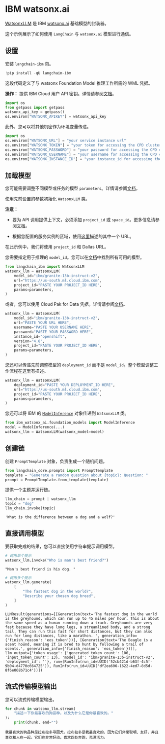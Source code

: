 # IBM watsonx.ai

[WatsonxLLM](https://ibm.github.io/watsonx-ai-python-sdk/fm_extensions.html#langchain) 是 IBM [watsonx.ai](https://www.ibm.com/products/watsonx-ai) 基础模型的封装器。

这个示例展示了如何使用 `LangChain` 与 `watsonx.ai` 模型进行通信。

## 设置

安装 `langchain-ibm` 包。

```python
!pip install -qU langchain-ibm
```

这段代码定义了与 watsonx Foundation Model 推理工作所需的 WML 凭据。

**操作：** 提供 IBM Cloud 用户 API 密钥。详情请参阅[文档](https://cloud.ibm.com/docs/account?topic=account-userapikey&interface=ui)。

```python
import os
from getpass import getpass
watsonx_api_key = getpass()
os.environ["WATSONX_APIKEY"] = watsonx_api_key
```

此外，您可以将其他机密作为环境变量传递。

```python
import os
os.environ["WATSONX_URL"] = "your service instance url"
os.environ["WATSONX_TOKEN"] = "your token for accessing the CPD cluster"
os.environ["WATSONX_PASSWORD"] = "your password for accessing the CPD cluster"
os.environ["WATSONX_USERNAME"] = "your username for accessing the CPD cluster"
os.environ["WATSONX_INSTANCE_ID"] = "your instance_id for accessing the CPD cluster"
```

## 加载模型

您可能需要调整不同模型或任务的模型 `parameters`。详情请参阅[文档](https://ibm.github.io/watsonx-ai-python-sdk/fm_model.html#metanames.GenTextParamsMetaNames)。

使用先前设置的参数初始化 `WatsonxLLM` 类。

**注意：**

- 要为 API 调用提供上下文，必须添加 `project_id` 或 `space_id`。更多信息请参阅[文档](https://www.ibm.com/docs/en/watsonx-as-a-service?topic=projects)。

- 根据您配置的服务实例的区域，使用[这里](https://ibm.github.io/watsonx-ai-python-sdk/setup_cloud.html#authentication)描述的其中一个 URL。

在此示例中，我们将使用 `project_id` 和 Dallas URL。

您需要指定用于推理的 `model_id`。您可以在[文档](https://ibm.github.io/watsonx-ai-python-sdk/fm_model.html#ibm_watsonx_ai.foundation_models.utils.enums.ModelTypes)中找到所有可用的模型。

```python
from langchain_ibm import WatsonxLLM
watsonx_llm = WatsonxLLM(
    model_id="ibm/granite-13b-instruct-v2",
    url="https://us-south.ml.cloud.ibm.com",
    project_id="PASTE YOUR PROJECT_ID HERE",
    params=parameters,
)
```

或者，您可以使用 Cloud Pak for Data 凭据。详情请参阅[文档](https://ibm.github.io/watsonx-ai-python-sdk/setup_cpd.html)。

```python
watsonx_llm = WatsonxLLM(
    model_id="ibm/granite-13b-instruct-v2",
    url="PASTE YOUR URL HERE",
    username="PASTE YOUR USERNAME HERE",
    password="PASTE YOUR PASSWORD HERE",
    instance_id="openshift",
    version="4.8",
    project_id="PASTE YOUR PROJECT_ID HERE",
    params=parameters,
)
```

您还可以传递先前调整模型的 `deployment_id` 而不是 `model_id`。整个模型调整工作流程在[这里](https://ibm.github.io/watsonx-ai-python-sdk/pt_working_with_class_and_prompt_tuner.html)有描述。

```python
watsonx_llm = WatsonxLLM(
    deployment_id="PASTE YOUR DEPLOYMENT_ID HERE",
    url="https://us-south.ml.cloud.ibm.com",
    project_id="PASTE YOUR PROJECT_ID HERE",
    params=parameters,
)
```

您还可以将 IBM 的 [`ModelInference`](https://ibm.github.io/watsonx-ai-python-sdk/fm_model_inference.html) 对象传递到 `WatsonxLLM` 类。

```python
from ibm_watsonx_ai.foundation_models import ModelInference
model = ModelInference(...)
watsonx_llm = WatsonxLLM(watsonx_model=model)
```

## 创建链

创建 `PromptTemplate` 对象，负责生成一个随机问题。

```python
from langchain_core.prompts import PromptTemplate
template = "Generate a random question about {topic}: Question: "
prompt = PromptTemplate.from_template(template)
```

提供一个主题并运行链。

```python
llm_chain = prompt | watsonx_llm
topic = "dog"
llm_chain.invoke(topic)
```

```output
'What is the difference between a dog and a wolf?'
```

## 直接调用模型

要获取完成的结果，您可以直接使用字符串提示调用模型。

```python
# 调用单个提示
watsonx_llm.invoke("Who is man's best friend?")
```

```output
"Man's best friend is his dog. "
```

```python
# 调用多个提示
watsonx_llm.generate(
    [
        "The fastest dog in the world?",
        "Describe your chosen dog breed",
    ]
)
```

```output
LLMResult(generations=[[Generation(text='The fastest dog in the world is the greyhound, which can run up to 45 miles per hour. This is about the same speed as a human running down a track. Greyhounds are very fast because they have long legs, a streamlined body, and a strong tail. They can run this fast for short distances, but they can also run for long distances, like a marathon. ', generation_info={'finish_reason': 'eos_token'})], [Generation(text='The Beagle is a scent hound, meaning it is bred to hunt by following a trail of scents.', generation_info={'finish_reason': 'eos_token'})]], llm_output={'token_usage': {'generated_token_count': 106, 'input_token_count': 13}, 'model_id': 'ibm/granite-13b-instruct-v2', 'deployment_id': ''}, run=[RunInfo(run_id=UUID('52cb421d-b63f-4c5f-9b04-d4770c664725')), RunInfo(run_id=UUID('df2ea606-1622-4ed7-8d5d-8f6e068b71c4'))])
```

## 流式传输模型输出

您可以流式传输模型输出。

```python
for chunk in watsonx_llm.stream(
    "描述一下你最喜欢的狗品种，以及为什么它是你最喜欢的。"
):
    print(chunk, end="")
```

```output
我最喜欢的狗品种是拉布拉多寻回犬。拉布拉多是我最喜欢的，因为它们非常聪明、友好，并且喜欢和人在一起。它们也非常好动，喜欢四处奔跑，充满活力。
```
